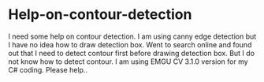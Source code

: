 # Help-on-contour-detection
I need some help on contour detection. I am using canny edge detection but I have no idea how to draw detection box. 
Went to search online and found out that I need to detect contour first before drawing detection box. 
But I do not know how to detect contour. I am using EMGU CV 3.1.0 version for my C# coding. Please help..
